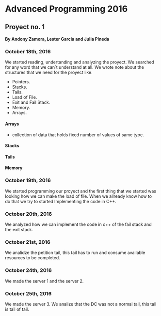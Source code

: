 # Advanced Programming 2016

## Proyect no. 1 

#### By Andony Zamora, Lester Garcia and Julia Pineda

### October 18th, 2016 

We started reading, undertanding and analyzing the proyect. 
We searched for any word that we can´t understand at all. 
We wrote note about the structures that we need for the proyect like:
* Pointers.
* Stacks.
* Tails.
* Load of File.
* Exit and Fail Stack.
* Memory.
* Arrays.

#### Arrays
  * collection of data that holds fixed number of values of same type.
  
#### Stacks
#### Tails
#### Memory


### October 19th, 2016

We started programming our proyect and the first thing that we started was looking how we can make the load of file. 
When we allready know how to do that we try to started Implementing the code in C++. 


### October 20th, 2016

We analyzed how we can  implement the code in c++ of the fail stack and the exit stack. 

### October 21st, 2016 

We analidze the petition tail, this tail has to run and consume available resources to be completed.

### October 24th, 2016

We made the server 1 and the server 2. 

### October 25th, 2016

We made the server 3. We analize that the DC was not a normal tail, this tail is tail of tail. 

